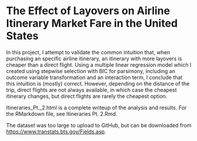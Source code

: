 # The Effect of Layovers on Airline Itinerary Market Fare in the United States
In this project, I attempt to validate the common intuition that, when purchasing an specific airline itinerary, an itinerary with more layovers is cheaper than a direct flight. Using a multiple linear regression model which I created using stepwise selection with BIC for parsimony, including an outcome variable transformation and an interaction term, I conclude that this intuition is (mostly) correct. However, depending on the distance of the trip, direct flights are not always available, in which case the cheapest itinerary changes, but direct flights are rarely the cheapest option.

Itineraries_Pt._2.html is a complete writeup of the analysis and results. For the RMarkdown file, see Itineraries Pt. 2.Rmd. 

The dataset was too large to upload to GitHub, but can be downloaded from https://www.transtats.bts.gov/Fields.asp. 
